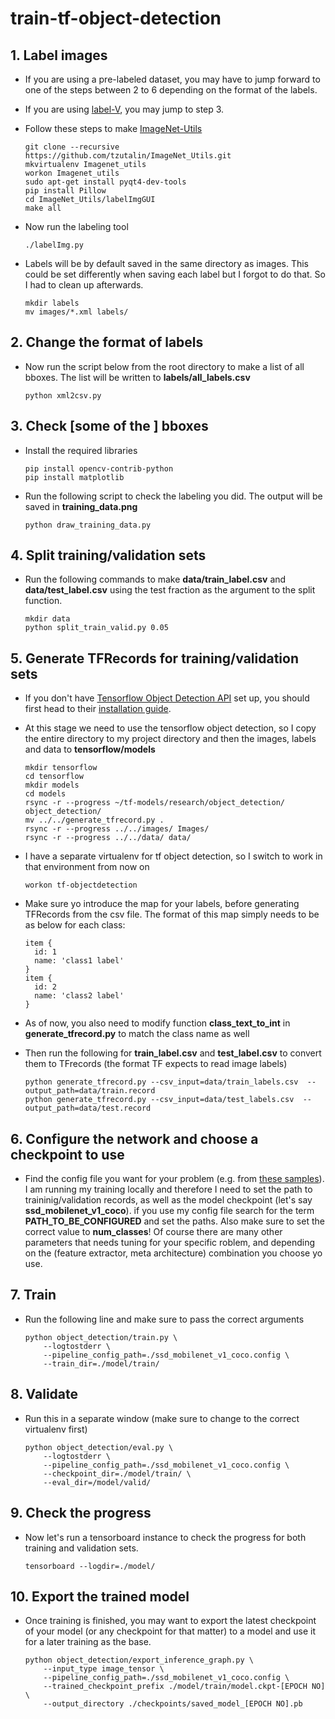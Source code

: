 # train-tf-object-detection

## 1. Label images 

  - If you are using a pre-labeled dataset, you may have to jump forward to one of the steps between 2 to 6 depending on the format of the labels.
  
  - If you are using [label-V](https://github.com/innovationgarage/label-V), you may jump to step 3.

  - Follow these steps to make [ImageNet-Utils](https://github.com/tzutalin/ImageNet_Utils)
  
        git clone --recursive https://github.com/tzutalin/ImageNet_Utils.git  
        mkvirtualenv Imagenet_utils
        workon Imagenet_utils
        sudo apt-get install pyqt4-dev-tools
        pip install Pillow
        cd ImageNet_Utils/labelImgGUI
        make all
    
  - Now run the labeling tool
  
        ./labelImg.py
    
  - Labels will be by default saved in the same directory as images. This could be set differently when saving each label but I forgot to do that. So I had to clean up afterwards.
  
        mkdir labels
        mv images/*.xml labels/
  
## 2. Change the format of labels
  
  - Now run the script below from the root directory to make a list of all bboxes. The list will be written to __labels/all_labels.csv__
  
        python xml2csv.py
         
## 3. Check [some of the ] bboxes

  - Install the required libraries
  
        pip install opencv-contrib-python
        pip install matplotlib
      
  - Run the following script to check the labeling you did. The output will be saved in __training_data.png__ 
  
        python draw_training_data.py

## 4. Split training/validation sets

  - Run the following commands to make __data/train_label.csv__ and __data/test_label.csv__ using the test fraction as the argument to the split function.
  
        mkdir data
        python split_train_valid.py 0.05
     
## 5. Generate TFRecords for training/validation sets

  - If you don't have [Tensorflow Object Detection API](https://github.com/tensorflow/models/tree/master/research/object_detection) set up, you should first head to their [installation guide](https://github.com/tensorflow/models/blob/master/research/object_detection/g3doc/installation.md).

  - At this stage we need to use the tensorflow object detection, so I copy the entire directory to my project directory and then the images, labels and data to __tensorflow/models__
  
        mkdir tensorflow
        cd tensorflow
        mkdir models
        cd models
        rsync -r --progress ~/tf-models/research/object_detection/ object_detection/
        mv ../../generate_tfrecord.py .
        rsync -r --progress ../../images/ Images/
        rsync -r --progress ../../data/ data/
       
  - I have a separate virtualenv for tf object detection, so I switch to work in that environment from now on
  
        workon tf-objectdetection
        
  - Make sure yo introduce the map for your labels, before generating TFRecords from the csv file. The format of this map simply needs to be as below for each class:

        item {
          id: 1
          name: 'class1 label'
        }
        item {
          id: 2
          name: 'class2 label'
        }
        
  - As of now, you also need to modify function __class_text_to_int__ in __generate_tfrecord.py__ to match the class name as well         

  - Then run the following for  __train_label.csv__ and __test_label.csv__ to convert them to TFrecords (the format TF expects to read image labels)
  
        python generate_tfrecord.py --csv_input=data/train_labels.csv  --output_path=data/train.record
        python generate_tfrecord.py --csv_input=data/test_labels.csv  --output_path=data/test.record
        
## 6. Configure the network and choose a checkpoint to use

  - Find the config file you want for your problem (e.g. from [these samples](https://github.com/tensorflow/models/tree/master/research/object_detection/samples/configs)). I am running my training locally and therefore I need to set the path to traininig/validation records, as well as the model checkpoint (let's say __ssd_mobilenet_v1_coco__). if you use my config file search for the term __PATH_TO_BE_CONFIGURED__ and set the paths. Also make sure to set the correct value to __num_classes__! Of course there are many other parameters that needs tuning for your specific roblem, and depending on the (feature extractor, meta architecture) combination you choose yo use.
  
## 7. Train

  - Run the following line and make sure to pass the correct arguments

        python object_detection/train.py \
            --logtostderr \
            --pipeline_config_path=./ssd_mobilenet_v1_coco.config \
            --train_dir=./model/train/

      
## 8. Validate

  - Run this in a separate window (make sure to change to the correct virtualenv first)
  
        python object_detection/eval.py \
            --logtostderr \
            --pipeline_config_path=./ssd_mobilenet_v1_coco.config \
            --checkpoint_dir=./model/train/ \
            --eval_dir=/model/valid/
        
## 9. Check the progress

  - Now let's run a tensorboard instance to check the progress for both training and validation sets.
  
        tensorboard --logdir=./model/
        
## 10. Export the trained model

  - Once training is finished, you may want to export the latest checkpoint of your model (or any checkpoint for that matter) to a model and use it for a later training as the base.
  
        python object_detection/export_inference_graph.py \
            --input_type image_tensor \
            --pipeline_config_path=./ssd_mobilenet_v1_coco.config \
            --trained_checkpoint_prefix ./model/train/model.ckpt-[EPOCH NO] \
            --output_directory ./checkpoints/saved_model_[EPOCH NO].pb
      
